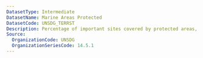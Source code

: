 ```yaml
---
DatasetType: Intermediate
DatasetName: Marine Areas Protected
DatasetCode: UNSDG_TERRST
Description: Percentage of important sites covered by protected areas, terrestrial
Source:
  OrganizationCode: UNSDG
  OrganizationSeriesCode: 14.5.1
---
```


